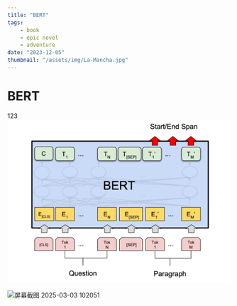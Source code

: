 ```yaml
---
title: "BERT"
tags:
    - book
    - epic novel
    - adventure
date: "2023-12-05"
thumbnail: "/assets/img/La-Mancha.jpg"
---
```

# BERT
123
![屏幕截图 2025-03-03 102051](https://github.com/hivexyz/selfblog/blob/main/images/bert.png)

![屏幕截图 2025-03-03 102051](https://gitee.com/zkc-xyz/imgs/raw/master/Image/202507171215380.png?raw=true)
